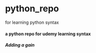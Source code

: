 # python_repo
for learning python syntax


#### a python repo for udemy learning syntax

##### Adding a gain